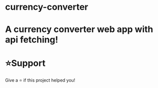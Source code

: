 # currency-converter

# A currency converter web app with api fetching!

# ⭐️Support
Give a ⭐️ if this project helped you!